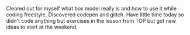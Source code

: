 Cleared out for myself what box model really is and how to use it while coding freestyle. 
Discovered codepen and glitch. 
Have little time today so didn't code anything but exercises in the lesson from TOP but got new ideas to start at the weekend.